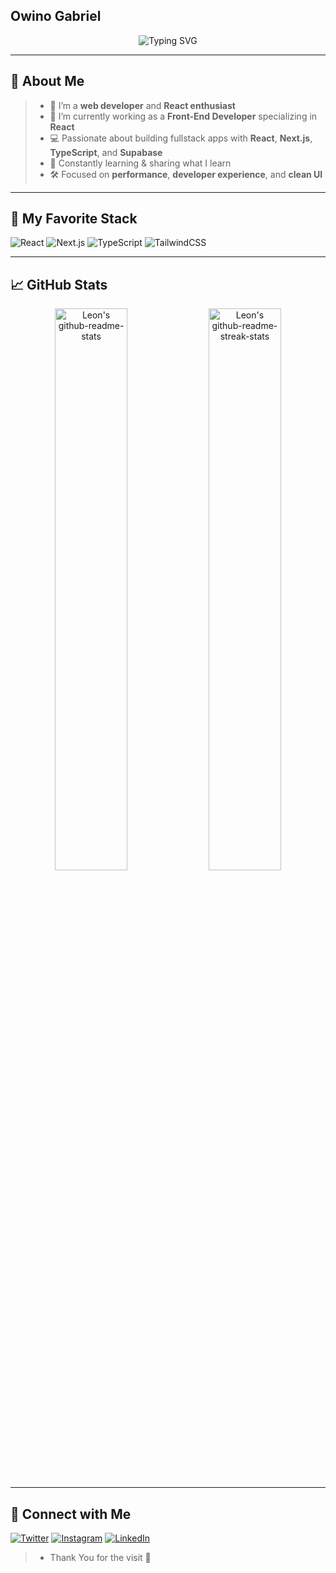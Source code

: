 ## Owino Gabriel
<div align="center">
<img src="https://readme-typing-svg.herokuapp.com?font=Fira+Code&weight=600&pause=1000&center=true&width=440&height=55&lines=Software+Developer+%7C+Front+End+Dev;Fullstack+Dev+%7C+React+Enthusiast" alt="Typing SVG" /></div>

---

## 🚀 About Me

>- 🎥 I’m a **web developer** and **React enthusiast**
>- 🔧 I’m currently working as a **Front-End Developer** specializing in **React**
>- 💻 Passionate about building fullstack apps with **React**, **Next.js**, **TypeScript**, and **Supabase**
>- 🧠 Constantly learning & sharing what I learn
>- 🛠️ Focused on **performance**, **developer experience**, and **clean UI**

---

## 🧠 My Favorite Stack

![React](https://img.shields.io/badge/-React-61DAFB?style=for-the-badge&logo=react&logoColor=black)
![Next.js](https://img.shields.io/badge/-Next.js-000000?style=for-the-badge&logo=nextdotjs)
![TypeScript](https://img.shields.io/badge/-TypeScript-3178C6?style=for-the-badge&logo=typescript)
![TailwindCSS](https://img.shields.io/badge/-Tailwind-06B6D4?style=for-the-badge&logo=tailwindcss)

---

## 📈 GitHub Stats

<div align="center">
    <img src="https://github-readme-stats-kv.vercel.app/api?username=owinogabriel&theme=github_dark&show_icons=true&count_private=true&hide_border=true"  width="48%" alt="Leon's github-readme-stats"/>
  <img src="https://github-readme-streak-stats-kv.vercel.app?user=owinogabriel&theme=tokyonight_duo&hide_border=true" width="48%" alt="Leon's github-readme-streak-stats"/></div>

---

## 🤝 Connect with Me

[![Twitter](https://img.shields.io/badge/-Twitter-1DA1F2?style=flat&logo=twitter&logoColor=white)](https://twitter.com/LyonGabrie24988)
[![Instagram](https://img.shields.io/badge/-Instagram-E4405F?style=flat&logo=instagram&logoColor=white)](https://instagram.com/its.leon.__)
[![LinkedIn](https://img.shields.io/badge/-LinkedIn-0077B5?style=flat&logo=linkedin&logoColor=white)](https://linkedin.com/in/leon-gabriel-82655b308)

>- Thank You for the visit 🚀
